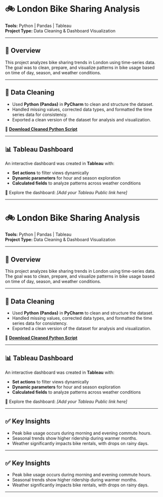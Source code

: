 # 🚲 London Bike Sharing Analysis

**Tools:** Python | Pandas | Tableau  
**Project Type:** Data Cleaning & Dashboard Visualization

---

## 📄 Overview

This project analyzes bike sharing trends in London using time-series data. The goal was to clean, prepare, and visualize patterns in bike usage based on time of day, season, and weather conditions.

---

## 🔧 Data Cleaning

- Used **Python (Pandas)** in **PyCharm** to clean and structure the dataset.
- Handled missing values, corrected data types, and formatted the time series data for consistency.
- Exported a clean version of the dataset for analysis and visualization.

📎 **[Download Cleaned Python Script](https://github.com/Mohamed-Abdullah-Data/Portfolio-Projects/raw/main/DataCleaningLondonBikes.py)**

---

## 📊 Tableau Dashboard

An interactive dashboard was created in **Tableau** with:

- **Set actions** to filter views dynamically
- **Dynamic parameters** for hour and season exploration
- **Calculated fields** to analyze patterns across weather conditions

🚀 Explore the dashboard: *[Add your Tableau Public link here]*

---
# 🚲 London Bike Sharing Analysis

**Tools:** Python | Pandas | Tableau  
**Project Type:** Data Cleaning & Dashboard Visualization

---

## 📄 Overview

This project analyzes bike sharing trends in London using time-series data. The goal was to clean, prepare, and visualize patterns in bike usage based on time of day, season, and weather conditions.

---

## 🔧 Data Cleaning

- Used **Python (Pandas)** in **PyCharm** to clean and structure the dataset.
- Handled missing values, corrected data types, and formatted the time series data for consistency.
- Exported a clean version of the dataset for analysis and visualization.

📎 **[Download Cleaned Python Script](https://github.com/Mohamed-Abdullah-Data/Portfolio-Projects/raw/main/DataCleaningLondonBikes.py)**

---

## 📊 Tableau Dashboard

An interactive dashboard was created in **Tableau** with:

- **Set actions** to filter views dynamically
- **Dynamic parameters** for hour and season exploration
- **Calculated fields** to analyze patterns across weather conditions

🚀 Explore the dashboard: *[Add your Tableau Public link here]*

---

## ✅ Key Insights

- Peak bike usage occurs during morning and evening commute hours.
- Seasonal trends show higher ridership during warmer months.
- Weather significantly impacts bike rentals, with drops on rainy days.

---

## ✅ Key Insights

- Peak bike usage occurs during morning and evening commute hours.
- Seasonal trends show higher ridership during warmer months.
- Weather significantly impacts bike rentals, with drops on rainy days.

---

